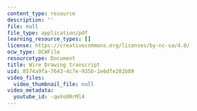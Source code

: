 ```yaml
---
content_type: resource
description: ''
file: null
file_type: application/pdf
learning_resource_types: []
license: https://creativecommons.org/licenses/by-nc-sa/4.0/
ocw_type: OCWFile
resourcetype: Document
title: Wire Drawing transcript
uid: 8574a9fa-7643-4c7e-935b-1e6dfe282b89
video_files:
  video_thumbnail_file: null
video_metadata:
  youtube_id: -qwVo9RrMl4
---
```

